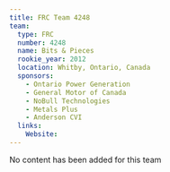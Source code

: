 ```yaml
---
title: FRC Team 4248
team:
  type: FRC
  number: 4248
  name: Bits & Pieces
  rookie_year: 2012
  location: Whitby, Ontario, Canada
  sponsors:
    - Ontario Power Generation
    - General Motor of Canada
    - NoBull Technologies
    - Metals Plus
    - Anderson CVI
  links:
    Website: 
---
```

No content has been added for this team